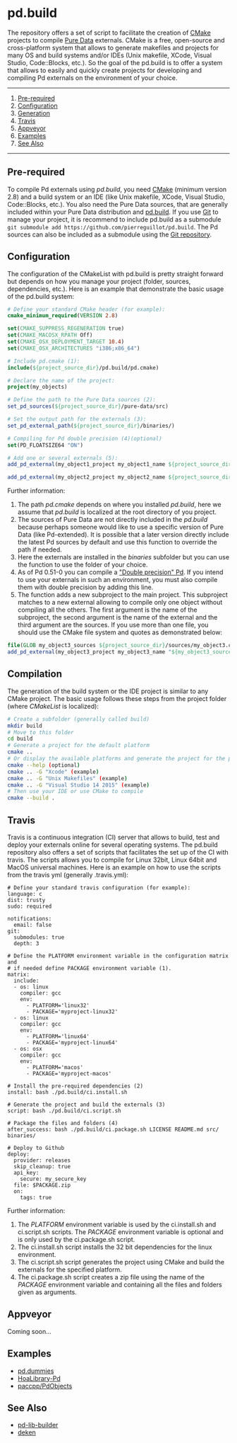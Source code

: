 # pd.build

The repository offers a set of script to facilitate the creation of [CMake](https://cmake.org/) projects to compile [Pure Data](https://puredata.info/) externals. CMake is a free, open-source and cross-platform system that allows to generate makefiles and projects for many OS and build systems and/or IDEs (Unix makefile, XCode, Visual Studio, Code::Blocks, etc.). So the goal of the pd.build is to offer a system that allows to easily and quickly create projects for developing and compiling Pd externals on the environment of your choice.

***

1. [Pre-required](https://github.com/pierreguillot/pd.build#pre-required)
2. [Configuration](https://github.com/pierreguillot/pd.build#Configuration)
3. [Generation](https://github.com/pierreguillot/pd.build#Generation)
4. [Travis](https://github.com/pierreguillot/pd.build#travis)
5. [Appveyor](https://github.com/pierreguillot/pd.build#appveyor)
6. [Examples](https://github.com/pierreguillot/pd.build#Examples)
7. [See Also](https://github.com/pierreguillot/pd.build#See-Also)

***

## Pre-required

To compile Pd externals using *pd.build*, you need [CMake](https://cmake.org/) (minimum version 2.8) and a build system or an IDE (like Unix makefile, XCode, Visual Studio, Code::Blocks, etc.). You also need the Pure Data sources, that are generally included within your Pure Data distribution and [pd.build](https://github.com/pierreguillot/pd.build/archive/master.zip). If you use [Git](https://git-scm.com/) to manage your project, it is recommend to include pd.build as a submodule `git submodule add https://github.com/pierreguillot/pd.build`. The Pd sources can also be included as a submodule using the [Git repository](https://github.com/pure-data/pure-data).

## Configuration

The configuration of the CMakeList with pd.build is pretty straight forward but depends on how you manage your project (folder, sources, dependencies, etc.). Here is an example that demonstrate the basic usage of the pd.build system:

```cmake
# Define your standard CMake header (for example):
cmake_minimum_required(VERSION 2.8)

set(CMAKE_SUPPRESS_REGENERATION true)
set(CMAKE_MACOSX_RPATH Off)
set(CMAKE_OSX_DEPLOYMENT_TARGET 10.4)
set(CMAKE_OSX_ARCHITECTURES "i386;x86_64")

# Include pd.cmake (1):  
include(${project_source_dir}/pd.build/pd.cmake)

# Declare the name of the project:   
project(my_objects)

# Define the path to the Pure Data sources (2):
set_pd_sources(${project_source_dir}/pure-data/src)

# Set the output path for the externals (3):  
set_pd_external_path(${project_source_dir}/binaries/)

# Compiling for Pd double precision (4)(optional)
set(PD_FLOATSIZE64 "ON")

# Add one or several externals (5):   
add_pd_external(my_object1_project my_object1_name ${project_source_dir}/sources/my_object1.c)

add_pd_external(my_object2_project my_object2_name ${project_source_dir}/sources/my_object2.c)
```

Further information:  
1. The path *pd.cmake* depends on where you installed *pd.build*, here we assume that *pd.build* is localized at the root directory of you project.  
2. The sources of Pure Data are not directly included in the *pd.build* because perhaps someone would like to use a specific version of Pure Data (like Pd-extended). It is possible that a later version directly include the latest Pd sources by default and use this function to override the path if needed.   
3. Here the externals are installed in the *binaries* subfolder but you can use the function to use the folder of your choice.  
4. As of Pd 0.51-0 you can compile a ["Double precision" Pd](http://msp.ucsd.edu/Pd_documentation/x6.htm#s6.6). If you intend to use your externals in such an environment, you must also compile them with double precision by adding this line.
5. The function adds a new subproject to the main project. This subproject matches to a new external allowing to compile only one object without compiling all the others. The first argument is the name of the subproject, the second argument is the name of the external and the third argument are the sources. If you use more than one file, you should use the CMake file system and quotes as demonstrated below:

```cmake
file(GLOB my_object3_sources ${project_source_dir}/sources/my_object3.c ${project_source_dir}/sources/my_object3_other.h ${project_source_dir}/sources/my_object3_other.c)
add_pd_external(my_object3_project my_object3_name "${my_object3_sources}")
```

## Compilation

The generation of the build system or the IDE project is similar to any CMake project. The basic usage follows these steps from the project folder (where *CMakeList* is localized):

```bash
# Create a subfolder (generally called build)
mkdir build
# Move to this folder
cd build
# Generate a project for the default platform
cmake ..
# Or display the available platforms and generate the project for the platform of your choice
cmake --help (optional)
cmake .. -G "Xcode" (example)
cmake .. -G "Unix Makefiles" (example)
cmake .. -G "Visual Studio 14 2015" (example)
# Then use your IDE or use CMake to compile
cmake --build .
```

## Travis

Travis is a continuous integration (CI) server that allows to build, test and deploy your externals online for several operating systems. The pd.build repository also offers a set of scripts that facilitates the set up of the CI with travis. The scripts allows you to compile for Linux 32bit, Linux 64bit and MacOS universal machines. Here is an example on how to use the scripts from the travis yml (generally .travis.yml):

```
# Define your standard travis configuration (for example):
language: c
dist: trusty
sudo: required

notifications:
  email: false
git:
  submodules: true
  depth: 3

# Define the PLATFORM environment variable in the configuration matrix and
# if needed define PACKAGE environment variable (1).
matrix:
  include:
  - os: linux
    compiler: gcc
    env:
      - PLATFORM='linux32'
      - PACKAGE='myproject-linux32'
  - os: linux
    compiler: gcc
    env:
      - PLATFORM='linux64'
      - PACKAGE='myproject-linux64'
  - os: osx
    compiler: gcc
    env:
      - PLATFORM='macos'
      - PACKAGE='myproject-macos'

# Install the pre-required dependencies (2)
install: bash ./pd.build/ci.install.sh

# Generate the project and build the externals (3)
script: bash ./pd.build/ci.script.sh

# Package the files and folders (4)
after_success: bash ./pd.build/ci.package.sh LICENSE README.md src/ binaries/

# Deploy to Github
deploy:
  provider: releases
  skip_cleanup: true
  api_key:
    secure: my_secure_key
  file: $PACKAGE.zip
  on:
    tags: true
```

Further information:  
1. The *PLATFORM* environment variable is used by the ci.install.sh and ci.script.sh scripts. The *PACKAGE* environment variable is optional and is only used by the ci.package.sh script.  
2. The ci.install.sh script installs the 32 bit dependencies for the linux environment.   
3. The ci.script.sh script generates the project using CMake and build the externals for the specified platform.  
4. The ci.package.sh script creates a zip file using the name of the *PACKAGE* environment variable and containing all the files and folders given as arguments.

## Appveyor
Coming soon...

## Examples

* [pd.dummies](https://github.com/pierreguillot/pd.dummies)
* [HoaLibrary-Pd](https://github.com/CICM/HoaLibrary-PD/tree/dev/refactory)
* [paccpp/PdObjects](https://github.com/paccpp/PdObjects)

## See Also

* [pd-lib-builder](https://github.com/pure-data/pd-lib-builder)
* [deken](https://github.com/pure-data/deken)

